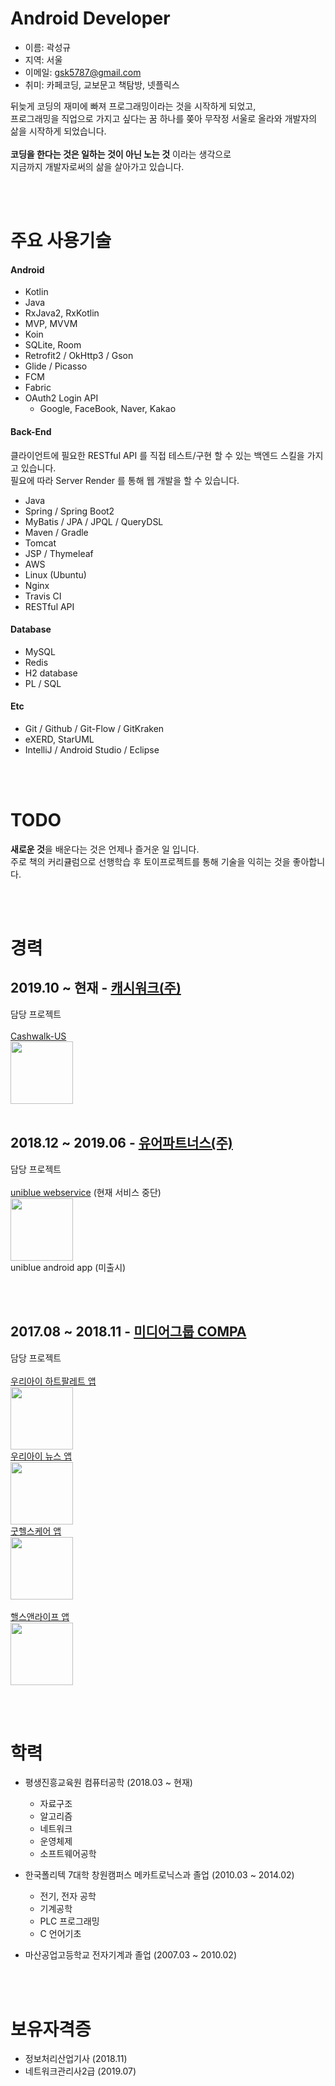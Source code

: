 # Android Developer
- 이름: 곽성규
- 지역: 서울
- 이메일: gsk5787@gmail.com
- 취미: 카페코딩, 교보문고 책탐방, 넷플릭스

뒤늦게 코딩의 재미에 빠져 프로그래밍이라는 것을 시작하게 되었고, <br />
프로그래밍을 직업으로 가지고 싶다는 꿈 하나를 쫒아 무작정 서울로 올라와 개발자의 삶을 시작하게 되었습니다. <br />
<br />
**코딩을 한다는 것은 일하는 것이 아닌 노는 것** 이라는 생각으로 <br />
지금까지 개발자로써의 삶을 살아가고 있습니다.

<br>
<br>

# 주요 사용기술
#### Android
- Kotlin
- Java
- RxJava2, RxKotlin
- MVP, MVVM
- Koin
- SQLite, Room
- Retrofit2 / OkHttp3 / Gson
- Glide / Picasso
- FCM
- Fabric
- OAuth2 Login API
    - Google, FaceBook, Naver, Kakao

#### Back-End
클라이언트에 필요한 RESTful API 를 직접 테스트/구현 할 수 있는 백엔드 스킬을 가지고 있습니다. <br />
필요에 따라 Server Render 를 통해 웹 개발을 할 수 있습니다.
- Java
- Spring / Spring Boot2
- MyBatis / JPA / JPQL / QueryDSL
- Maven / Gradle
- Tomcat
- JSP / Thymeleaf
- AWS
- Linux (Ubuntu)
- Nginx
- Travis CI
- RESTful API

#### Database
- MySQL
- Redis
- H2 database
- PL / SQL

#### Etc
- Git / Github / Git-Flow / GitKraken
- eXERD, StarUML
- IntelliJ / Android Studio / Eclipse

<br>
<br>

# TODO
**새로운 것**을 배운다는 것은 언제나 즐거운 일 입니다. <br />
주로 책의 커리큘럼으로 선행학습 후 토이프로젝트를 통해 기술을 익히는 것을 좋아합니다. <br />

<br>
<br>

# 경력
## 2019.10 ~ 현재 - [캐시워크(주)](https://www.cashwalk.co/)
담당 프로젝트 
<br>
<br>
[Cashwalk-US](https://play.google.com/store/apps/details?id=com.cashwalklabs.cashwalk)
<br>
<img src='https://github.com/jonygwak/resume/raw/master/images/project/cashwalk_us_ic.png' width='100' />
<br>
<br>

## 2018.12 ~ 2019.06 - [유어파트너스(주)](http://yourptns.com/)
담당 프로젝트
<br>
<br>
[uniblue webservice](https://uniblue.kr) (현재 서비스 중단)
<br>
<img src='https://github.com/jonygwak/resume/raw/master/images/project/uniblue_ic.jpg' width='100'/>
<br>
uniblue android app (미출시)

<br>
<br>

## 2017.08 ~ 2018.11 - [미디어그룹 COMPA](http://www.compa.kr/)
담당 프로젝트
<br>
<br>
[우리아이 하트팔레트 앱](https://play.google.com/store/apps/details?id=com.compa.ikhp)
<br>
<img src='https://github.com/jonygwak/resume/raw/master/images/project/ikhp_ic.png' width='100'/>
<br>
[우리아이 뉴스 앱](https://play.google.com/store/apps/details?id=com.compa.ikn)
<br>
<img src='https://github.com/jonygwak/resume/raw/master/images/project/ikn_ic.png' width='100'/>
<br>
[굿헬스케어 앱](https://play.google.com/store/apps/details?id=com.goodhealth.ieap)
<br>
<img src='https://github.com/jonygwak/resume/raw/master/images/project/eap_ic.png' width='100'/><br />
<br>
[핼스앤라이프 앱](https://play.google.com/store/apps/details?id=com.compa.healthi)
<br>
<img src='https://github.com/jonygwak/resume/raw/master/images/project/health_and_life_ic.png' width='100'/><br />

<br>
<br>

# 학력
- 평생진흥교육원 컴퓨터공학 (2018.03 ~ 현재)
	- 자료구조
	- 알고리즘
	- 네트워크
	- 운영체제
	- 소프트웨어공학

- 한국폴리텍 7대학 창원캠퍼스 메카트로닉스과 졸업 (2010.03 ~ 2014.02)
	- 전기, 전자 공학
	- 기계공학
	- PLC 프로그래밍
	- C 언어기초

- 마산공업고등학교 전자기계과 졸업 (2007.03 ~ 2010.02)

<br>
<br>

# 보유자격증
- 정보처리산업기사 (2018.11)
- 네트워크관리사2급 (2019.07)

